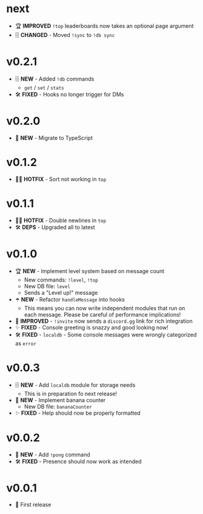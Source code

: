 # next

- 🏆 **IMPROVED** `!top` leaderboards now takes an optional page argument
- 🗄️ **CHANGED** - Moved `!sync` to `!db sync`

# v0.2.1

- 🗄️ **NEW** - Added `!db` commands
  - `get` / `set` / `stats`
- 🛠️ **FIXED** - Hooks no longer trigger for DMs

# v0.2.0

- 🚀 **NEW** - Migrate to TypeScript

# v0.1.2

- 👨‍🚒 **HOTFIX** - Sort not working in `top`

# v0.1.1

- 👨‍🚒 **HOTFIX** - Double newlines in `top`
- 🛠️ **DEPS** - Upgraded all to latest

# v0.1.0

- 🏆 **NEW** - Implement level system based on message count
  - New commands: `!level`, `!top`
  - New DB file: `level`
  - Sends a "Level up!" message
- ☂️ **NEW** - Refactor `handleMessage` into hooks
  - This means you can now write independent modules that run on each message.
    Please be careful of performance implications!
- 🔗 **IMPROVED** - `!invite` now sends a `discord.gg` link for rich integration
- ✨ **FIXED** - Console greeting is snazzy and good looking now!
- 🛠️ **FIXED** - `localdb` - Some console messages were wrongly categorized as
  `error`

# v0.0.3

- 🗄️ **NEW** - Add `localdb` module for storage needs
  - This is in preparation fo next release!
- 🍌 **NEW** - Implement banana counter
  - New DB file: `bananaCounter`
- ✨ **FIXED** - Help should now be properly formatted

# v0.0.2

- 🏓 **NEW** - Add `!pong` command
- 🛠️ **FIXED** - Presence should now work as intended

# v0.0.1

- 🎉 First release

